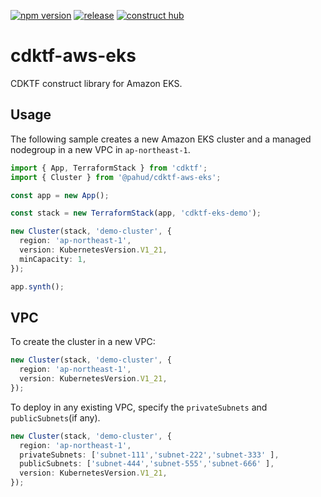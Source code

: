 [![npm version](https://badge.fury.io/js/@pahud%2Fcdktf-aws-eks.svg)](https://badge.fury.io/js/@pahud%2Fcdktf-aws-eks)
[![release](https://github.com/pahud/cdktf-aws-eks/actions/workflows/release.yml/badge.svg)](https://github.com/pahud/cdktf-aws-eks/actions/workflows/release.yml)
[![construct hub](https://img.shields.io/badge/Construct%20Hub-available-blue)](https://constructs.dev/packages/@pahud/cdktf-aws-eks)

# cdktf-aws-eks

CDKTF construct library for Amazon EKS.

## Usage

The following sample creates a new Amazon EKS cluster and a managed nodegroup in a new VPC in `ap-northeast-1`.

```ts
import { App, TerraformStack } from 'cdktf';
import { Cluster } from '@pahud/cdktf-aws-eks';

const app = new App();

const stack = new TerraformStack(app, 'cdktf-eks-demo');

new Cluster(stack, 'demo-cluster', {
  region: 'ap-northeast-1',
  version: KubernetesVersion.V1_21,
  minCapacity: 1,
});

app.synth();
```

## VPC

To create the cluster in a new VPC:

```ts
new Cluster(stack, 'demo-cluster', {
  region: 'ap-northeast-1',
  version: KubernetesVersion.V1_21,
});
```

To deploy in any existing VPC, specify the `privateSubnets` and `publicSubnets`(if any).


```ts
new Cluster(stack, 'demo-cluster', {
  region: 'ap-northeast-1',
  privateSubnets: ['subnet-111','subnet-222','subnet-333' ],
  publicSubnets: ['subnet-444','subnet-555','subnet-666' ],
  version: KubernetesVersion.V1_21,
});
```
